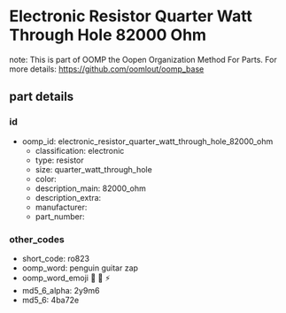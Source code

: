 # Electronic Resistor Quarter Watt Through Hole 82000 Ohm  

note: This is part of OOMP the Oopen Organization Method For Parts. For more details: https://github.com/oomlout/oomp_base

##  part details





### id
* oomp_id: electronic_resistor_quarter_watt_through_hole_82000_ohm
  * classification: electronic
  * type: resistor
  * size: quarter_watt_through_hole
  * color: 
  * description_main: 82000_ohm
  * description_extra: 
  * manufacturer: 
  * part_number: 

### other_codes
* short_code: ro823
* oomp_word: penguin guitar zap
* oomp_word_emoji :penguin: :guitar: :zap:
* md5_6_alpha: 2y9m6
* md5_6: 4ba72e